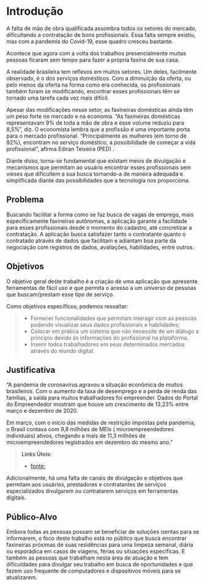# Introdução

A falta de mão de obra qualificada assombra todos os setores do mercado, dificultando a contratação de bons profissionais. Essa falta sempre existiu, mas com a pandemia do Covid-19, esse quadro cresceu bastante. 

Acontece que agora com a volta dos trabalhos presencialmente muitas pessoas ficaram sem tempo para fazer a própria faxina de sua casa. 

A realidade brasileira tem reflexos em muitos setores. Um deles, facilmente observado, é o dos serviços domésticos. Com a diminuição da oferta, ou pelo menos da oferta na forma como era conhecida, os profissionais também foram se modificando, encontrar esses profissionais têm se tornado uma tarefa cada vez mais difícil.

Apesar das modificações nesse setor, as faxineiras domésticas ainda têm um peso forte no mercado e na economia. “As faxineiras domésticas representavam 9% de toda a mão de obra e esse volume reduziu para 8,5%”, diz. O economista lembra que a profissão é uma importante porta para o mercado profissional. “Principalmente as mulheres (em torno de 92%), encontram no serviço doméstico, a possibilidade de começar a vida profissional”, afirma Ediran Teixeira (PED) .

Diante disso, torna-se fundamental que existam meios de divulgação e mecanismos que permitam ao usuário encontrar esses profissionais sem vieses que dificultem a sua busca tornando-a de maneira adequada e simplificada diante das possibilidades que a tecnologia nos proporciona.

## Problema

Buscando facilitar a forma como se faz busca de vagas de emprego, mais especificamente faxineiras autônomas, a aplicação garante a facilidade para esses profissionais desde o momento do cadastro, até concretizar a contratação. A aplicação busca satisfazer tanto o contratante quanto o contratado através de dados que facilitam e adiantam boa parte da negociação com registros de dados, avaliações, habilidades, entre outros.

## Objetivos

O objetivo geral deste trabalho é a criação de uma aplicação que apresente ferramentas de fácil uso e que permita o acesso a um universo de pessoas que buscam/prestam esse tipo de serviço.

Como objetivos específicos, podemos ressaltar:

> - Fornecer funcionalidades que permitam interagir com as pessoas podendo visualizar seus dados profissionais e habilidades;
> - Colocar em prática um sistema que não necessite de um diálogo a princípio devido às informações do profissional na plataforma.
> - Inserir todos trabalhadores em seus determinados mercados através do mundo digital.

## Justificativa

“A pandemia de coronavírus agravou a situação econômica de muitos brasileiros. Com o aumento da taxa de desemprego e a perda de renda das famílias, a saída para muitos trabalhadores foi empreender. Dados do Portal do Empreendedor mostram que houve um crescimento de 13,23% entre março e dezembro de 2020.

Em março, com o início das medidas de restrição impostas pela pandemia, o Brasil contava com 9,8 milhões de MEIs ( microempreendedores individuais) ativos, chegando a mais de 11,3 milhões de microempreendedores registrados em dezembro do mesmo ano.”
> **Links Úteis**:
> - [fonte:](https://www.lavras24horas.com.br/)

Adicionalmente, há uma falta de canais de divulgação e objetivos que permitam aos usuários, prestadores e contratantes de serviços especializados divulgarem ou contratarem serviços  em ferramentas digitais. 


## Público-Alvo

Embora todas as pessoas possam se beneficiar de soluções isentas para se informarem, o foco deste trabalho está no público que busca encontrar faxineiras próximas de suas residências para uma limpeza semanal, diária ou esporádica em casos de viagens, férias ou situações específicas. E também as pessoas que trabalham nesta área de atuação e tem dificuldades para divulgar seu trabalho em busca de  oportunidades e que fazem uso frequente de computadores e dispositivos móveis para se atualizarem.
